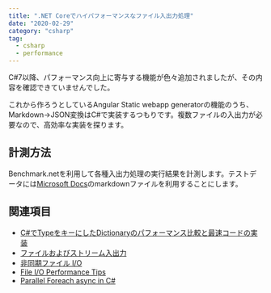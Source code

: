 ```yaml
---
title: ".NET Coreでハイパフォーマンスなファイル入出力処理"
date: "2020-02-29"
category: "csharp"
tag:
  - csharp
  - performance
---
```


C#7以降、パフォーマンス向上に寄与する機能が色々追加されましたが、その内容を確認できていませんでした。

これから作ろうとしているAngular Static webapp generatorの機能のうち、Markdown->JSON変換はC#で実装するつもりです。複数ファイルの入出力が必要なので、高効率な実装を探ります。

## 計測方法

Benchmark.netを利用して各種入出力処理の実行結果を計測します。テストデータには[Microsoft Docs](https://github.com/dotnet/docs.ja-jp)のmarkdownファイルを利用することにします。

## 関連項目

- [C#でTypeをキーにしたDictionaryのパフォーマンス比較と最速コードの実装](http://engineering.grani.jp/entry/2017/07/28/145035)
- [ファイルおよびストリーム入出力](https://docs.microsoft.com/ja-jp/dotnet/standard/io/index)
- [非同期ファイル I/O](https://docs.microsoft.com/ja-jp/dotnet/standard/io/asynchronous-file-i-o)
- [File I/O Performance Tips](https://jacksondunstan.com/articles/3318)
- [Parallel Foreach async in C#](https://medium.com/@alex.puiu/parallel-foreach-async-in-c-36756f8ebe62)

